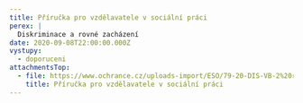 ```yaml
---
title: Příručka pro vzdělavatele v sociální práci
perex: |
  Diskriminace a rovné zacházení
date: 2020-09-08T22:00:00.000Z
vystupy:
  - doporuceni
attachmentsTop:
  - file: https://www.ochrance.cz/uploads-import/ESO/79-20-DIS-VB-2%20revMFR_001.pdf
    title: Příručka pro vzdělavatele v sociální práci
---
```

